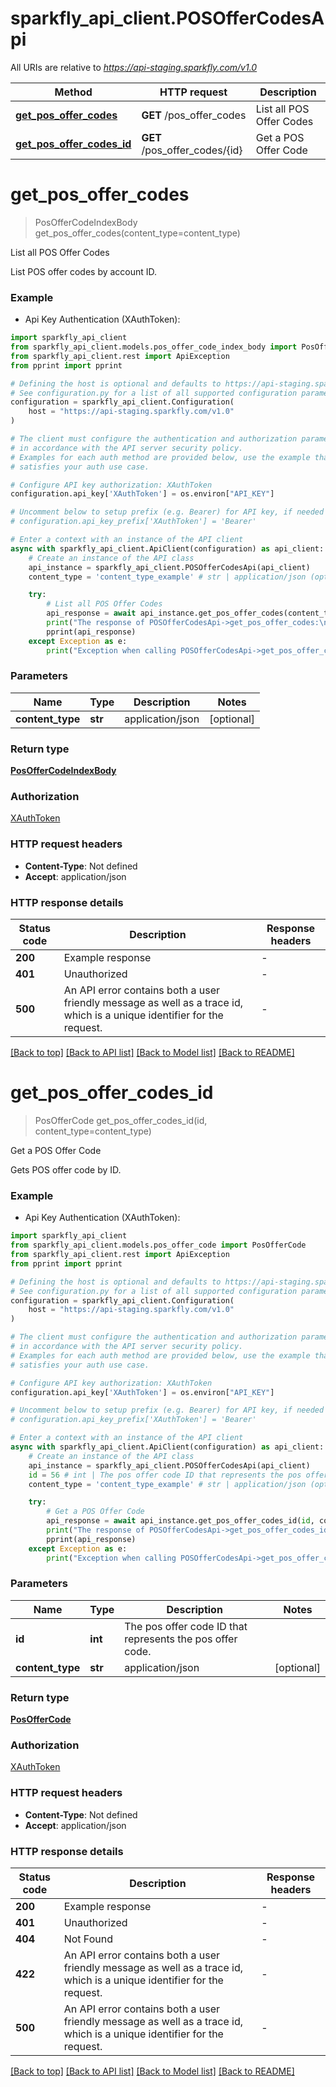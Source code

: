 # sparkfly_api_client.POSOfferCodesApi

All URIs are relative to *https://api-staging.sparkfly.com/v1.0*

Method | HTTP request | Description
------------- | ------------- | -------------
[**get_pos_offer_codes**](POSOfferCodesApi.md#get_pos_offer_codes) | **GET** /pos_offer_codes | List all POS Offer Codes
[**get_pos_offer_codes_id**](POSOfferCodesApi.md#get_pos_offer_codes_id) | **GET** /pos_offer_codes/{id} | Get a POS Offer Code


# **get_pos_offer_codes**
> PosOfferCodeIndexBody get_pos_offer_codes(content_type=content_type)

List all POS Offer Codes

List POS offer codes by account ID.

### Example

* Api Key Authentication (XAuthToken):

```python
import sparkfly_api_client
from sparkfly_api_client.models.pos_offer_code_index_body import PosOfferCodeIndexBody
from sparkfly_api_client.rest import ApiException
from pprint import pprint

# Defining the host is optional and defaults to https://api-staging.sparkfly.com/v1.0
# See configuration.py for a list of all supported configuration parameters.
configuration = sparkfly_api_client.Configuration(
    host = "https://api-staging.sparkfly.com/v1.0"
)

# The client must configure the authentication and authorization parameters
# in accordance with the API server security policy.
# Examples for each auth method are provided below, use the example that
# satisfies your auth use case.

# Configure API key authorization: XAuthToken
configuration.api_key['XAuthToken'] = os.environ["API_KEY"]

# Uncomment below to setup prefix (e.g. Bearer) for API key, if needed
# configuration.api_key_prefix['XAuthToken'] = 'Bearer'

# Enter a context with an instance of the API client
async with sparkfly_api_client.ApiClient(configuration) as api_client:
    # Create an instance of the API class
    api_instance = sparkfly_api_client.POSOfferCodesApi(api_client)
    content_type = 'content_type_example' # str | application/json (optional)

    try:
        # List all POS Offer Codes
        api_response = await api_instance.get_pos_offer_codes(content_type=content_type)
        print("The response of POSOfferCodesApi->get_pos_offer_codes:\n")
        pprint(api_response)
    except Exception as e:
        print("Exception when calling POSOfferCodesApi->get_pos_offer_codes: %s\n" % e)
```



### Parameters


Name | Type | Description  | Notes
------------- | ------------- | ------------- | -------------
 **content_type** | **str**| application/json | [optional] 

### Return type

[**PosOfferCodeIndexBody**](PosOfferCodeIndexBody.md)

### Authorization

[XAuthToken](../README.md#XAuthToken)

### HTTP request headers

 - **Content-Type**: Not defined
 - **Accept**: application/json

### HTTP response details

| Status code | Description | Response headers |
|-------------|-------------|------------------|
**200** | Example response |  -  |
**401** | Unauthorized |  -  |
**500** | An API error contains both a user friendly message as well as a trace id, which is a unique identifier for the request.  |  -  |

[[Back to top]](#) [[Back to API list]](../README.md#documentation-for-api-endpoints) [[Back to Model list]](../README.md#documentation-for-models) [[Back to README]](../README.md)

# **get_pos_offer_codes_id**
> PosOfferCode get_pos_offer_codes_id(id, content_type=content_type)

Get a POS Offer Code

Gets POS offer code by ID.

### Example

* Api Key Authentication (XAuthToken):

```python
import sparkfly_api_client
from sparkfly_api_client.models.pos_offer_code import PosOfferCode
from sparkfly_api_client.rest import ApiException
from pprint import pprint

# Defining the host is optional and defaults to https://api-staging.sparkfly.com/v1.0
# See configuration.py for a list of all supported configuration parameters.
configuration = sparkfly_api_client.Configuration(
    host = "https://api-staging.sparkfly.com/v1.0"
)

# The client must configure the authentication and authorization parameters
# in accordance with the API server security policy.
# Examples for each auth method are provided below, use the example that
# satisfies your auth use case.

# Configure API key authorization: XAuthToken
configuration.api_key['XAuthToken'] = os.environ["API_KEY"]

# Uncomment below to setup prefix (e.g. Bearer) for API key, if needed
# configuration.api_key_prefix['XAuthToken'] = 'Bearer'

# Enter a context with an instance of the API client
async with sparkfly_api_client.ApiClient(configuration) as api_client:
    # Create an instance of the API class
    api_instance = sparkfly_api_client.POSOfferCodesApi(api_client)
    id = 56 # int | The pos offer code ID that represents the pos offer code.
    content_type = 'content_type_example' # str | application/json (optional)

    try:
        # Get a POS Offer Code
        api_response = await api_instance.get_pos_offer_codes_id(id, content_type=content_type)
        print("The response of POSOfferCodesApi->get_pos_offer_codes_id:\n")
        pprint(api_response)
    except Exception as e:
        print("Exception when calling POSOfferCodesApi->get_pos_offer_codes_id: %s\n" % e)
```



### Parameters


Name | Type | Description  | Notes
------------- | ------------- | ------------- | -------------
 **id** | **int**| The pos offer code ID that represents the pos offer code. | 
 **content_type** | **str**| application/json | [optional] 

### Return type

[**PosOfferCode**](PosOfferCode.md)

### Authorization

[XAuthToken](../README.md#XAuthToken)

### HTTP request headers

 - **Content-Type**: Not defined
 - **Accept**: application/json

### HTTP response details

| Status code | Description | Response headers |
|-------------|-------------|------------------|
**200** | Example response |  -  |
**401** | Unauthorized |  -  |
**404** | Not Found |  -  |
**422** | An API error contains both a user friendly message as well as a trace id, which is a unique identifier for the request.  |  -  |
**500** | An API error contains both a user friendly message as well as a trace id, which is a unique identifier for the request.  |  -  |

[[Back to top]](#) [[Back to API list]](../README.md#documentation-for-api-endpoints) [[Back to Model list]](../README.md#documentation-for-models) [[Back to README]](../README.md)

